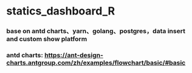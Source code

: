 # statics_dashboard_R
### base on antd charts、yarn、golang、postgres，data insert and custom show platform
### antd charts: https://ant-design-charts.antgroup.com/zh/examples/flowchart/basic/#basic
